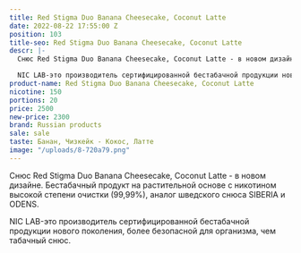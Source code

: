 ```yaml
---
title: Red Stigma Duo Banana Cheesecake, Coconut Latte
date: 2022-08-22 17:55:00 Z
position: 103
title-seo: Red Stigma Duo Banana Cheesecake, Coconut Latte
descr: |-
  Снюс Red Stigma Duo Banana Cheesecake, Coconut Latte - в новом дизайне. Бестабачный продукт на растительной основе с никотином высокой степени очистки (99,99%), аналог шведского снюса SIBERIA и ODENS.

  NIC LAB-это производитель сертифицированной бестабачной продукции нового поколения, более безопасной для организма, чем табачный снюс.
product-name: Red Stigma Duo Banana Cheesecake, Coconut Latte
nicotine: 150
portions: 20
price: 2500
new-price: 2300
brand: Russian products
sale: sale
taste: Банан, Чизкейк - Кокос, Латте
image: "/uploads/8-720a79.png"
---
```


Снюс Red Stigma Duo Banana Cheesecake, Coconut Latte - в новом дизайне. Бестабачный продукт на растительной основе с никотином высокой степени очистки (99,99%), аналог шведского снюса SIBERIA и ODENS.

NIC LAB-это производитель сертифицированной бестабачной продукции нового поколения, более безопасной для организма, чем табачный снюс.